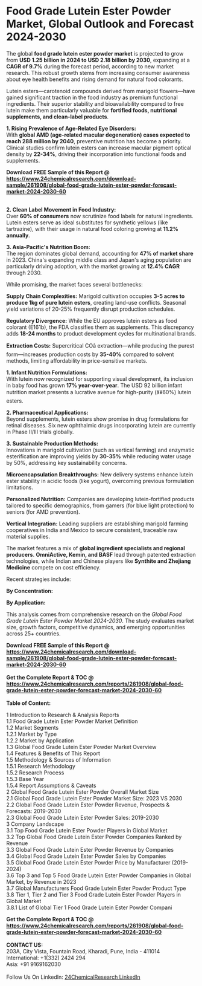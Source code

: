 <h1>Food Grade Lutein Ester Powder Market, Global Outlook and Forecast 2024-2030</h1><p>The global <strong>food grade lutein ester powder market</strong> is projected to grow from <strong>USD 1.25 billion in 2024 to USD 2.18 billion by 2030</strong>, expanding at a <strong>CAGR of 9.7%</strong> during the forecast period, according to new market research. This robust growth stems from increasing consumer awareness about eye health benefits and rising demand for natural food colorants.</p><p>Lutein esters—carotenoid compounds derived from marigold flowers—have gained significant traction in the food industry as premium functional ingredients. Their superior stability and bioavailability compared to free lutein make them particularly valuable for <strong>fortified foods, nutritional supplements, and clean-label products</strong>.</p><p><strong>1. Rising Prevalence of Age-Related Eye Disorders:</strong><br>
With <strong>global AMD (age-related macular degeneration) cases expected to reach 288 million by 2040</strong>, preventive nutrition has become a priority. Clinical studies confirm lutein esters can increase macular pigment optical density by <strong>22-34%</strong>, driving their incorporation into functional foods and supplements.</p><div><b>Download FREE Sample of this Report @ 
            <a href="https://www.24chemicalresearch.com/download-sample/261908/global-food-grade-lutein-ester-powder-forecast-market-2024-2030-60">
            https://www.24chemicalresearch.com/download-sample/261908/global-food-grade-lutein-ester-powder-forecast-market-2024-2030-60</a></b></div><br><p><strong>2. Clean Label Movement in Food Industry:</strong><br>
Over <strong>60% of consumers</strong> now scrutinize food labels for natural ingredients. Lutein esters serve as ideal substitutes for synthetic yellows (like tartrazine), with their usage in natural food coloring growing at <strong>11.2% annually</strong>.</p><p><strong>3. Asia-Pacific's Nutrition Boom:</strong><br>
The region dominates global demand, accounting for <strong>47% of market share</strong> in 2023. China's expanding middle class and Japan's aging population are particularly driving adoption, with the market growing at <strong>12.4% CAGR</strong> through 2030.</p><p>While promising, the market faces several bottlenecks:</p><p><strong>Supply Chain Complexities:</strong> Marigold cultivation occupies <strong>3-5 acres to produce 1kg of pure lutein esters</strong>, creating land-use conflicts. Seasonal yield variations of 20-25% frequently disrupt production schedules.</p><p><strong>Regulatory Divergence:</strong> While the EU approves lutein esters as food colorant (E161b), the FDA classifies them as supplements. This discrepancy adds <strong>18-24 months</strong> to product development cycles for multinational brands.</p><p><strong>Extraction Costs:</strong> Supercritical COâ extraction—while producing the purest form—increases production costs by <strong>35-40%</strong> compared to solvent methods, limiting affordability in price-sensitive markets.</p><p><strong>1. Infant Nutrition Formulations:</strong><br>
With lutein now recognized for supporting visual development, its inclusion in baby food has grown <strong>17% year-over-year</strong>. The USD 92 billion infant nutrition market presents a lucrative avenue for high-purity (â¥60%) lutein esters.</p><p><strong>2. Pharmaceutical Applications:</strong><br>
Beyond supplements, lutein esters show promise in drug formulations for retinal diseases. Six new ophthalmic drugs incorporating lutein are currently in Phase II/III trials globally.</p><p><strong>3. Sustainable Production Methods:</strong><br>
Innovations in marigold cultivation (such as vertical farming) and enzymatic esterification are improving yields by <strong>30-35%</strong> while reducing water usage by 50%, addressing key sustainability concerns.</p><p><strong>Microencapsulation Breakthroughs:</strong> New delivery systems enhance lutein ester stability in acidic foods (like yogurt), overcoming previous formulation limitations.</p><p><strong>Personalized Nutrition:</strong> Companies are developing lutein-fortified products tailored to specific demographics, from gamers (for blue light protection) to seniors (for AMD prevention).</p><p><strong>Vertical Integration:</strong> Leading suppliers are establishing marigold farming cooperatives in India and Mexico to secure consistent, traceable raw material supplies.</p><p>The market features a mix of <strong>global ingredient specialists and regional producers</strong>. <strong>OmniActive, Kemin, and BASF</strong> lead through patented extraction technologies, while Indian and Chinese players like <strong>Synthite and Zhejiang Medicine</strong> compete on cost efficiency.</p><p>Recent strategies include:</p><p><strong>By Concentration:</strong></p><p><strong>By Application:</strong></p><p>This analysis comes from comprehensive research on the <em>Global Food Grade Lutein Ester Powder Market 2024-2030</em>. The study evaluates market size, growth factors, competitive dynamics, and emerging opportunities across 25+ countries.</p><div><b>Download FREE Sample of this Report @ 
            <a href="https://www.24chemicalresearch.com/download-sample/261908/global-food-grade-lutein-ester-powder-forecast-market-2024-2030-60">
            https://www.24chemicalresearch.com/download-sample/261908/global-food-grade-lutein-ester-powder-forecast-market-2024-2030-60</a></b></div><br><div><b>Get the Complete Report & TOC @ 
            <a href="https://www.24chemicalresearch.com/reports/261908/global-food-grade-lutein-ester-powder-forecast-market-2024-2030-60">
            https://www.24chemicalresearch.com/reports/261908/global-food-grade-lutein-ester-powder-forecast-market-2024-2030-60</a></b></div><br>
            <b>Table of Content:</b><p>1 Introduction to Research & Analysis Reports<br />
    1.1 Food Grade Lutein Ester Powder Market Definition<br />
    1.2 Market Segments<br />
        1.2.1 Market by Type<br />
        1.2.2 Market by Application<br />
    1.3 Global Food Grade Lutein Ester Powder Market Overview<br />
    1.4 Features & Benefits of This Report<br />
    1.5 Methodology & Sources of Information<br />
        1.5.1 Research Methodology<br />
        1.5.2 Research Process<br />
        1.5.3 Base Year<br />
        1.5.4 Report Assumptions & Caveats<br />
2 Global Food Grade Lutein Ester Powder Overall Market Size<br />
    2.1 Global Food Grade Lutein Ester Powder Market Size: 2023 VS 2030<br />
    2.2 Global Food Grade Lutein Ester Powder Revenue, Prospects & Forecasts: 2019-2030<br />
    2.3 Global Food Grade Lutein Ester Powder Sales: 2019-2030<br />
3 Company Landscape<br />
    3.1 Top Food Grade Lutein Ester Powder Players in Global Market<br />
    3.2 Top Global Food Grade Lutein Ester Powder Companies Ranked by Revenue<br />
    3.3 Global Food Grade Lutein Ester Powder Revenue by Companies<br />
    3.4 Global Food Grade Lutein Ester Powder Sales by Companies<br />
    3.5 Global Food Grade Lutein Ester Powder Price by Manufacturer (2019-2024)<br />
    3.6 Top 3 and Top 5 Food Grade Lutein Ester Powder Companies in Global Market, by Revenue in 2023<br />
    3.7 Global Manufacturers Food Grade Lutein Ester Powder Product Type<br />
    3.8 Tier 1, Tier 2 and Tier 3 Food Grade Lutein Ester Powder Players in Global Market<br />
        3.8.1 List of Global Tier 1 Food Grade Lutein Ester Powder Compani</p><div><b>Get the Complete Report & TOC @ 
            <a href="https://www.24chemicalresearch.com/reports/261908/global-food-grade-lutein-ester-powder-forecast-market-2024-2030-60">
            https://www.24chemicalresearch.com/reports/261908/global-food-grade-lutein-ester-powder-forecast-market-2024-2030-60</a></b></div><br><b>CONTACT US:</b><br>
            203A, City Vista, Fountain Road, Kharadi, Pune, India - 411014<br>
            International: +1(332) 2424 294<br>
            Asia: +91 9169162030 <br><br>
            Follow Us On LinkedIn: <a href="https://www.linkedin.com/company/24chemicalresearch/">24ChemicalResearch LinkedIn</a>